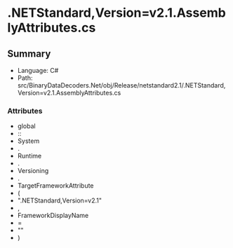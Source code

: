 ﻿# .NETStandard,Version=v2.1.AssemblyAttributes.cs

## Summary

* Language: C#
* Path: src/BinaryDataDecoders.Net/obj/Release/netstandard2.1/.NETStandard,Version=v2.1.AssemblyAttributes.cs

### Attributes

 - global
 - ::
 - System
 - .
 - Runtime
 - .
 - Versioning
 - .
 - TargetFrameworkAttribute
 - (
 - ".NETStandard,Version=v2.1"
 - ,
 - FrameworkDisplayName
 - =
 - ""
 - )

